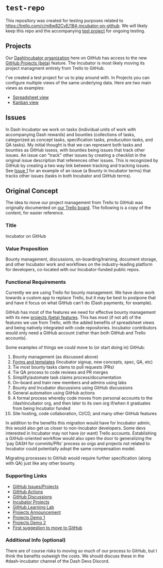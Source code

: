 # `test-repo`

This repository was created for testing purposes related to https://trello.com/c/m8w82CvE/184-incubator-on-github.  We will likely keep this repo and the accompanying [test project](https://github.com/orgs/DashIncubator/projects/1/views/1) for ongoing testing.

## Projects

Our [DashIncubator organization](https://github.com/DashIncubator) here on GitHub has access to the new [GitHub Projects (beta)](https://github.com/features/issues/) feature.  The Incubator is most likely moving its project managment entirely from Trello to GitHub.

I've created a test project for us to play around with.  In Projects you can configure multiple views of the same underlying data.  Here are two main views as examples:

* [Spreadsheet view](https://github.com/orgs/DashIncubator/projects/1/views/1)
* [Kanban view](https://github.com/orgs/DashIncubator/projects/1/views/6)

## Issues

In Dash Incubator we work on tasks (individual units of work with accompanying Dash rewards) and bounties (collections of tasks, categorized as concept tasks, specification tasks, producution tasks, and QA tasks).  My initial thought is that we can represent both tasks and bounties as GitHub issess, with bounties being issues that track other issues.  An issue can "track" other issues by creating a checklist in the original issue description that references other issues.  This is recognized by GitHub by creating a two way link between tracking and tracking issues.  See [Issue 1](https://github.com/DashIncubator/test-repo/issues/1) for an example of an issue (a Bounty in Incubator terms) that tracks other issues (tasks in both Incubator and GitHub terms).

## Original Concept

The idea to move our project management from Trello to GitHub was originally documented on [our Trello board](https://trello.com/c/6XAuy9DW/94-request-new-concept#comment-614ce5673031a4043ef3d479).  The following is a copy of the content, for easier reference.

### Title

Incubator on GitHub

### Value Proposition

Bounty management, discussions, on-boarding/training, document storage, and other Incubator work and workflows on the industry-leading platform for developers, co-located with our Incubator-funded public repos.

### Functional Requirements

Currently we are using Trello for bounty management. We have done work towards a custom app to replace Trello, but it may be best to postpone that and have it focus on what GitHub can't do (Dash payments, for example).

GitHub has most of the features we need for effective bounty management with its new [projects (beta) features](https://github.com/features/issues/). This has most (if not all) of the features we use from Trello, with the added benefits of spreadsheet views and being natively integrated with code repositories. Incubator contributors would only need a GitHub account (rather than both GitHub and Trello accounts).

Some examples of things we could move to (or start doing in) GitHub:
1. Bounty management (as discussed above)
2. [Forms and templates](https://github.blog/changelog/2021-06-23-issues-forms-beta-for-public-repositories/) (Incubator signup, new concepts, spec, QA, etc)
3. Tie most bounty tasks clams to pull requests (PRs)
4. Tie QA process to code reviews and PR merges
5. Simplify/automate task claims process/documentation
6. On-board and train new members and admins using labs
7. Bounty and Incubator discussions using GitHub discussions
8. General automation using GitHub actions
9. A formal process whereby code moves from personal accounts to the /dashincubator org, and then later to its own org if/when it graduates from being Incubator funded
10. Site hosting, code collaboration, CI/CD, and many other GitHub features

In addition to the benefits this migration would have for Incubator admin, this would also get us closer to non-Incubator developers. Some devs interested in Incubator may not have (or want) Trello accounts. Establishing a GitHub-oriented workflow would also open the door to generalizing the 'pay DASH for commits/PRs' process so orgs and projects not related to Incubator could potentially adopt the same compensation model.

Migrating processes to GitHub would require further specification (along with QA) just like any other bounty.

### Supporting Links

* [GitHub Issues/Projects](https://github.com/features/issues/)
* [GitHub Actions](https://github.com/features/actions)
* [GitHub Discussions](https://docs.github.com/en/discussions)
* [Incubator Projects](https://github.com/orgs/dashincubator/projects?type=beta)
* [GitHub Learning Lab](https://lab.github.com/docs)
* [Projects Announcement](https://www.youtube.com/watch?v=64xO030aneI)
* [Projects Demo 1](https://www.youtube.com/watch?v=SI1ra-XHWHM)
* [Projects Demo 2](https://www.youtube.com/watch?v=lLGzd36x3Ho&t=2539s)
* [First suggestion to move to GitHub](https://discord.com/channels/670271785974890526/670271785974890529/677921124616634379)

### Additional Info (optional)

There are of course risks to moving so much of our process to GitHub, but I think the benefits outweigh the costs. We should discuss these in the #dash-incubator channel of the Dash Devs Discord.
